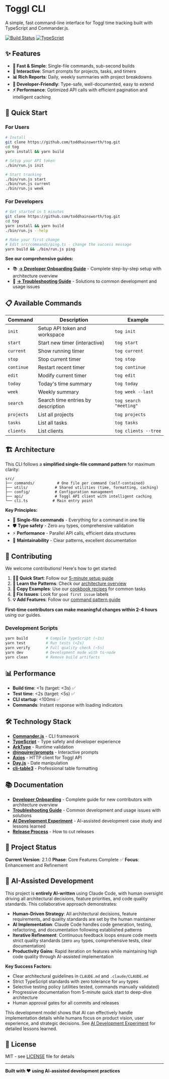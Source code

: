 # Toggl CLI

A simple, fast command-line interface for Toggl time tracking built with TypeScript and Commander.js.

[![Build Status](https://github.com/toddhainsworth/tog/workflows/CI/badge.svg)](https://github.com/toddhainsworth/tog/actions)
[![TypeScript](https://img.shields.io/badge/%3C%2F%3E-TypeScript-%230074c1.svg)](http://www.typescriptlang.org/)

## ✨ Features

- **🚀 Fast & Simple**: Single-file commands, sub-second builds
- **🎯 Interactive**: Smart prompts for projects, tasks, and timers
- **📊 Rich Reports**: Daily, weekly summaries with project breakdowns
- **🔧 Developer-Friendly**: Type-safe, well-documented, easy to extend
- **⚡ Performance**: Optimized API calls with efficient pagination and intelligent caching

## 🚀 Quick Start

### For Users

```bash
# Install
git clone https://github.com/toddhainsworth/tog.git
cd tog
yarn install && yarn build

# Setup your API token
./bin/run.js init

# Start tracking
./bin/run.js start
./bin/run.js current
./bin/run.js week
```

### For Developers

```bash
# Get started in 5 minutes
git clone https://github.com/toddhainsworth/tog.git
cd tog
yarn install && yarn build
./bin/run.js --help

# Make your first change
# Edit src/commands/ping.ts - change the success message
yarn build && ./bin/run.js ping
```

**See our comprehensive guides:**
- 📚 **[→ Developer Onboarding Guide](docs/ONBOARDING.md)** - Complete step-by-step setup with architecture overview
- 🔧 **[→ Troubleshooting Guide](docs/TROUBLESHOOTING.md)** - Solutions to common development and usage issues

## 📋 Available Commands

| Command | Description | Example |
|---------|-------------|---------|
| `init` | Setup API token and workspace | `tog init` |
| `start` | Start new timer (interactive) | `tog start` |
| `current` | Show running timer | `tog current` |
| `stop` | Stop current timer | `tog stop` |
| `continue` | Restart recent timer | `tog continue` |
| `edit` | Modify current timer | `tog edit` |
| `today` | Today's time summary | `tog today` |
| `week` | Weekly summary | `tog week --last` |
| `search` | Search time entries by description | `tog search "meeting"` |
| `projects` | List all projects | `tog projects` |
| `tasks` | List all tasks | `tog tasks` |
| `clients` | List clients | `tog clients --tree` |

## 🏗️ Architecture

This CLI follows a **simplified single-file command pattern** for maximum clarity:

```
src/
├── commands/          # One file per command (self-contained)
├── utils/            # Shared utilities (time, formatting, caching)
├── config/           # Configuration management
├── api/              # Toggl API client with intelligent caching
└── cli.ts           # Main entry point
```

**Key Principles:**
- 🎯 **Single-file commands** - Everything for a command in one file
- 🛡️ **Type safety** - Zero `any` types, comprehensive validation
- ⚡ **Performance** - Parallel API calls, efficient data structures
- 🔧 **Maintainability** - Clear patterns, excellent documentation

## 🤝 Contributing

We welcome contributions! Here's how to get started:

1. **🏃‍♂️ Quick Start**: Follow our [5-minute setup guide](docs/ONBOARDING.md#quick-start-5-minutes)
2. **📖 Learn the Patterns**: Check our [architecture overview](docs/ONBOARDING.md#architecture-overview)
3. **🍳 Copy Examples**: Use our [cookbook recipes](docs/COOKBOOK.md) for common tasks
4. **🐛 Fix Issues**: Look for `good first issue` labels
5. **💡 Add Features**: Follow our [command pattern guide](docs/COOKBOOK.md#command-patterns)

**First-time contributors can make meaningful changes within 2-4 hours** using our guides.

### Development Scripts

```bash
yarn build        # Compile TypeScript (~1s)
yarn test         # Run tests (<2s)
yarn verify       # Full quality check (~5s)
yarn dev          # Development mode with ts-node
yarn clean        # Remove build artifacts
```

## 📊 Performance

- **Build time**: <1s (target: <3s) ✅
- **Test time**: <2s (target: <5s) ✅
- **CLI startup**: <100ms ✅
- **Commands**: Instant response with loading indicators

## 🛠️ Technology Stack

- **[Commander.js](https://github.com/tj/commander.js)** - CLI framework
- **[TypeScript](https://www.typescriptlang.org/)** - Type safety and developer experience
- **[ArkType](https://arktype.io/)** - Runtime validation
- **[@inquirer/prompts](https://github.com/SBoudrias/Inquirer.js/)** - Interactive prompts
- **[Axios](https://axios-http.com/)** - HTTP client for Toggl API
- **[Day.js](https://day.js.org/)** - Date manipulation
- **[cli-table3](https://github.com/cli-table/cli-table3)** - Professional table formatting

## 📚 Documentation

- **[Developer Onboarding](docs/ONBOARDING.md)** - Complete guide for new contributors with architecture overview
- **[Troubleshooting Guide](docs/TROUBLESHOOTING.md)** - Common development and usage issues with solutions
- **[AI Development Experiment](docs/AI_DEVELOPMENT.md)** - AI-assisted development case study and lessons learned
- **[Release Process](docs/RELEASE.md)** - How to cut releases

## 🎯 Project Status

**Current Version**: 2.1.0
**Phase**: Core Features Complete ✅
**Focus**: Enhancement and Refinement

## 🤖 AI-Assisted Development

This project is **entirely AI-written** using Claude Code, with human oversight driving all architectural decisions, feature priorities, and code quality standards. This collaborative approach demonstrates:

- **Human-Driven Strategy**: All architectural decisions, feature requirements, and quality standards are set by the human maintainer
- **AI Implementation**: Claude Code handles code generation, testing, refactoring, and documentation following established patterns
- **Iterative Refinement**: Continuous feedback loops ensure code meets strict quality standards (zero `any` types, comprehensive tests, clear documentation)
- **Productivity Gains**: Rapid iteration on features while maintaining high code quality through AI-assisted implementation

**Key Success Factors:**
- Clear architectural guidelines in `CLAUDE.md` and `.claude/CLAUDE.md`
- Strict TypeScript standards with zero tolerance for `any` types
- Selective testing policy (utilities tested, commands manually validated)
- Progressive documentation from 5-minute quick start to deep-dive architecture
- Human approval gates for all commits and releases

This development model shows that AI can effectively handle implementation details while humans focus on product vision, user experience, and strategic decisions. See [AI Development Experiment](docs/AI_DEVELOPMENT.md) for detailed lessons learned.

## 📄 License

MIT - see [LICENSE](LICENSE) file for details

---

**Built with ❤️ using AI-assisted development practices**
